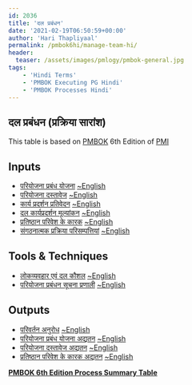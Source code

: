 ```yaml
---
id: 2036   
title: 'दल प्रबंधन'
date: '2021-02-19T06:50:59+00:00'
author: 'Hari Thapliyaal'
permalink: /pmbok6hi/manage-team-hi/
header:
  teaser: /assets/images/pmlogy/pmbok-general.jpg
tags:
    - 'Hindi Terms'
    - 'PMBOK Executing PG Hindi'
    - 'PMBOK Processes Hindi'
---
```


## दल प्रबंधन (प्रक्रिया सारांश)

This table is based on [PMBOK](https://www.pmi.org/pmbok-guide-standards) 6th Edition of [PMI](https:/www.pmi.org)

## Inputs

- [परियोजना प्रबंध योजना](/pmbok6hi/project-management-plan-hi) [~English](/pmbok6/Project-Management-Plan)
- [परियोजना दस्तावेज](/pmbok6hi/project-documents-hi) [~English](/pmbok6/Project-Documents)
- [कार्य प्रदर्शन प्रतिवेदन](/pmbok6hi/work-performance-reports-hi) [~English](/pmbok6/Work-Performance-Reports)
- [दल कार्यप्रदर्शन मूल्यांकन](/pmbok6hi/team-performance-assessments-hi) [~English](/pmbok6/Team-Performance-Assessments)
- [प्रतिष्ठान परिवेश के कारक](/pmbok6hi/enterprise-environmental-factors-hi) [~English](/pmbok6/Enterprise-Environmental-Factors)
- [संगठनात्मक प्रक्रिया परिसम्पत्तियां](/pmbok6hi/organizational-process-assets-hi) [~English](/pmbok6/Organizational-Process-Assets)

## Tools &amp; Techniques

- [लोकव्यवहार एवं दल कौशल](/pmbok6hi/interpersonal-and-team-skills-hi) [~English](/pmbok6/Interpersonal-And-Team-Skills)
- [परियोजना प्रबंधन सूचना प्रणाली](/pmbok6hi/project-management-information-system-hi) [~English](/pmbok6/Project-Management-Information-System)

## Outputs

- [परिवर्तन अनुरोध](/pmbok6hi/change-requests-hi) [~English](/pmbok6/Change-Requests)
- [परियोजना प्रबंध योजना अद्यतन](/pmbok6hi/project-management-plan-updates-hi) [~English](/pmbok6/Project-Management-Plan-Updates)
- [परियोजना दस्तावेज अद्यतन](/pmbok6hi/project-documents-updates-hi) [~English](/pmbok6/Project-Documents-Updates)
- [प्रतिष्ठान परिवेश के कारक अद्यतन](/pmbok6hi/enterprise-environmental-factors-updates-hi) [~English](/pmbok6/Enterprise-Environmental-Factors-Updates)

**[PMBOK 6th Edition Process Summary Table](process-groups-and-processes-in-pmbok6/)**